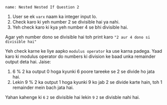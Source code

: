 ```ngMeta
name: Nested Nested If Question 2
```

1. User se ek `varx` naam ka integer input lo.
2. Check karo ki yeh number 2 se divisible hai ya nahi.
3. Yeh check karo ki kya yeh number 4 se bhi divisible hai.

Agar yeh number dono se divisible hai toh print karo `"2 aur 4 dono si divisible hai"`

Yeh check karne ke liye aapko `modulus operator` ka use karna padega. Yaad karo ki modulus operator do numbers ki division ke baad unka remainder output deta hai. Jaise:

1. 6 % 2 ka output 0 hoga kyunki 6 poore tareeke se 2 se divide ho jata hai.
2. Lekin 9 % 2 ka output 1 hoga kyunki 9 ko jab 2 se divide karte hain, toh 1 remainder mein bach jata hai.

Yahan kahenge ki `6` `2` se divisible hai lekin `9` `2` se divisble nahi hai.
